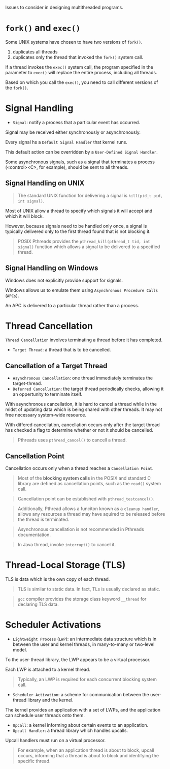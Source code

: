 Issues to consider in designing multithreaded programs.

# `fork()` and `exec()`

Some UNIX systems have chosen to have two versions of `fork()`.

1. duplicates all threads
2. duplicates only the thread that invoked the `fork()` system call.

If a thread invokes the `exec()` system call, the program specified in the parameter to `exec()` will replace the entire process, including all threads.

Based on which you call the `exec()`, you need to call different versions of the `fork()`.

# Signal Handling

- `Signal`: notify a process that a particular event has occurred.

Signal may be received either synchronously or asynchronously.

Every signal hs a `Default Signal Handler` that kernel runs.

This default action can be overridden by a `User-Defined Signal Handler`.

Some asynchronous signals, such as a signal that terminates a process (\<control\>\<C\>, for example), should be sent to all threads.

## Signal Handling on UNIX

> The standard UNIX function for delivering a signal is `kill(pid_t pid, int signal)`.

Most of UNIX allow a thread to specify which signals it will accept and which it will block.

However, because signals need to be handled only once, a signal is typically delivered only to the first thread found that is not blocking it.

> POSIX Pthreads provides the `pthread_kill(pthread_t tid, int signal)` function which allows a signal to be delivered to a specified thread.

## Signal Handling on Windows

Windows does not explicitly provide support for signals.

Windows allows us to emulate them using `Asynchronous Procedure Calls` (`APCs`).

An APC is delivered to a particular thread rather than a process.

# Thread Cancellation

`Thread Cancellation` involves terminating a thread before it has completed.

- `Target Thread`: a thread that is to be cancelled.

## Cancellation of a Target Thread

- `Asynchronous Cancellation`: one thread immediately terminates the target-thread.
- `Deferred Cancellation`: the target thread periodically checks, allowing it an oppertunity to terminate itself.

With asynchronous cancellation, it is hard to cancel a thread while in the midst of updating data which is being shared with other threads. It may not free necessary system-wide resource.

With differed cancellation, cancellation occurs only after the target thread has checked a flag to determine whether or not it should be cancelled.

> Pthreads uses `pthread_cancel()` to cancell a thread.

## Cancellation Point

Cancellation occurs only when a thread reaches a `Cancellation Point`.

> Most of the **blocking system calls** in the POSIX and standard C library are defined as cancellation points, such as the `read()` system call.

> Cancellation point can be established with `pthread_testcancel()`.

> Additionally, Pthread allows a funciton known as a `cleanup handler`, allows any resources a thread may have aquired to be released before the thread is terminated.

> Asynchronous cancellation is not recommended in Pthreads documentation.

> In Java thread, invoke `interrupt()` to cancel it.

# Thread-Local Storage (TLS)

TLS is data which is the own copy of each thread.

> TLS is similar to static data. In fact, TLs is usually declared as static.

> `gcc` compiler provides the storage class keyword `__thread` for declaring TLS data.

# Scheduler Activations

- `Lightweight Process` (`LWP`): an intermediate data structure which is in between the user and kernel threads, in many-to-many or two-level model.

To the user-thread library, the LWP appears to be a virtual processor.

Each LWP is attached to a kernel thread.

> Typically, an LWP is required for each concurrent blocking system call.

- `Scheduler Activation`: a scheme for communication between the user-thread library and the kernel.

The kernel provides an application with a set of LWPs, and the application can schedule user threads onto them.

- `Upcall`: a kernel informing about certain events to an application.
- `Upcall Handler`: a thread library which handles upcalls.

Upcall handlers must run on a virtual processor.

> For example, when an application thread is about to block, upcall occurs, informing that a thread is about to block and identifying the specific thread.
